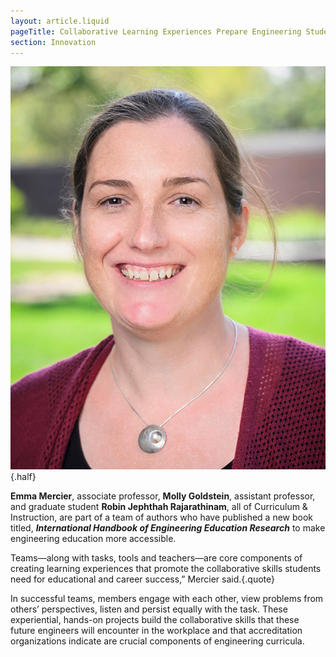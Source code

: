 ```yaml
---
layout: article.liquid
pageTitle: Collaborative Learning Experiences Prepare Engineering Students for the Workforce
section: Innovation
---
```

<ilw-content width="page">

![Emma Mercier](/img/innovation/mercier.jpg){.half}

**Emma Mercier**, associate professor, **Molly Goldstein**, assistant professor, and graduate student **Robin Jephthah Rajarathinam**, all of Curriculum & Instruction, are part of a team of authors who have published a new book titled, ***International Handbook of Engineering Education Research*** to make engineering education more accessible.

Teams—along with tasks, tools and teachers—are core components of creating learning experiences that promote the collaborative skills students need for educational and career success,” Mercier said.{.quote}

In successful teams, members engage with each other, view problems from others’ perspectives, listen and persist equally with the task. These experiential, hands-on projects build the collaborative skills that these future engineers will encounter in the workplace and that accreditation organizations indicate are crucial components of engineering curricula.

</ilw-content>